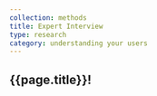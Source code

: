 ```yaml
---
collection: methods
title: Expert Interview
type: research
category: understanding your users
---
```


## {{page.title}}!